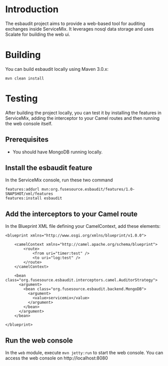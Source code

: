 Introduction
============

The esbaudit project aims to provide a web-based tool for auditing exchanges inside ServiceMix.
It leverages nosql data storage and uses Scalate for building the web ui.


Building
========
You can build esbaudit locally using Maven 3.0.x:
   
    mvn clean install
    
    
Testing
=======

After building the project locally, you can test it by installing the features in ServiceMix, 
adding the interceptor to your Camel routes and then running the web console itself.

Prerequisites
-------------

* You should have MongoDB running locally.

Install the esbaudit feature
----------------------------

In the ServiceMix console, run these two command

    features:addurl mvn:org.fusesource.esbaudit/features/1.0-SNAPSHOT/xml/features
    features:install esbaudit
    
Add the interceptors to your Camel route
----------------------------------------

In the Blueprint XML file defining your CamelContext, add these elements:

    <blueprint xmlns="http://www.osgi.org/xmlns/blueprint/v1.0.0">

        <camelContext xmlns="http://camel.apache.org/schema/blueprint">
            <route>
                <from uri="timer:test" />
                <to uri="log:test" />
            </route>
        </camelContext>

        <bean class="org.fusesource.esbaudit.interceptors.camel.AuditorStrategy">
          <argument>
            <bean class="org.fusesource.esbaudit.backend.MongoDB">
              <argument>
                <value>servicemix</value>
              </argument>
            </bean>
          </argument>
        </bean>

    </blueprint>
    
Run the web console
-------------------

In the `web` module, execute `mvn jetty:run` to start the web console.  You can access the
web console on http://localhost:8080